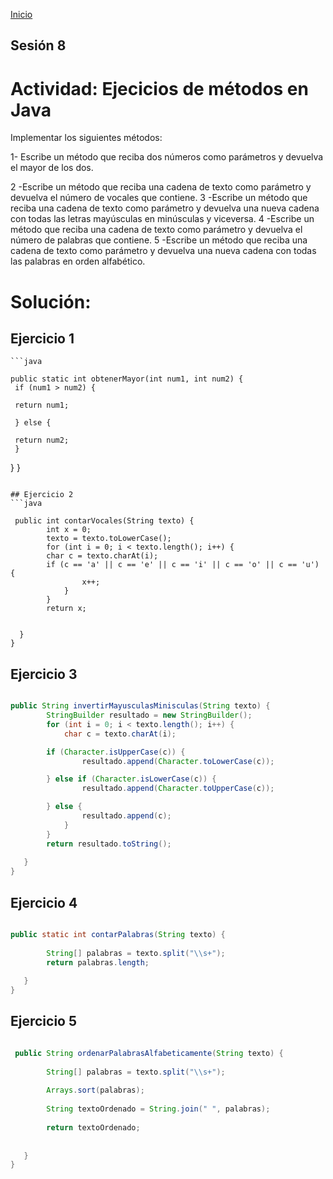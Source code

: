 <!-- No borrar o modificar -->
[Inicio](./index.md)

## Sesión 8 


<!-- Su documentación aquí -->
# Actividad: Ejecicios de métodos en Java
Implementar los siguientes métodos:

1- Escribe un método que reciba dos números como parámetros y devuelva el mayor de los dos.

2 -Escribe un método que reciba una cadena de texto como parámetro y devuelva el número de vocales que contiene.
3 -Escribe un método que reciba una cadena de texto como parámetro y devuelva una nueva cadena con todas las letras mayúsculas en minúsculas y viceversa.
4 -Escribe un método que reciba una cadena de texto como parámetro y devuelva el número de palabras que contiene.
5 -Escribe un método que reciba una cadena de texto como parámetro y devuelva una nueva cadena con todas las palabras en orden alfabético.

# Solución:

## Ejercicio 1
    ```java

    public static int obtenerMayor(int num1, int num2) {
     if (num1 > num2) {

     return num1;

     } else {

     return num2;
     }

  }
}
```

## Ejercicio 2
```java

 public int contarVocales(String texto) {
        int x = 0;
        texto = texto.toLowerCase(); 
        for (int i = 0; i < texto.length(); i++) {
        char c = texto.charAt(i);
        if (c == 'a' || c == 'e' || c == 'i' || c == 'o' || c == 'u') {
                x++;
            }
        }
        return x;


  }
}
```

## Ejercicio 3
```java

public String invertirMayusculasMinisculas(String texto) {
        StringBuilder resultado = new StringBuilder();
        for (int i = 0; i < texto.length(); i++) {
            char c = texto.charAt(i);

        if (Character.isUpperCase(c)) {
                resultado.append(Character.toLowerCase(c));

        } else if (Character.isLowerCase(c)) {
                resultado.append(Character.toUpperCase(c));

        } else {
                resultado.append(c);
            }
        }
        return resultado.toString();
    
   }
}
```


## Ejercicio 4
```java

public static int contarPalabras(String texto) {
   
        String[] palabras = texto.split("\\s+");
        return palabras.length;
    
   }
}

```

## Ejercicio 5
```java

 public String ordenarPalabrasAlfabeticamente(String texto) {
      
        String[] palabras = texto.split("\\s+");
            
        Arrays.sort(palabras);
        
        String textoOrdenado = String.join(" ", palabras);
        
        return textoOrdenado;
    
        
   }
}

```












